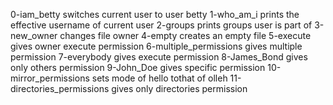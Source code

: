 0-iam_betty switches current user to user betty
1-who_am_i prints the effective username of current user
2-groups prints groups user is part of
3-new_owner changes file owner
4-empty creates an empty file
5-execute gives owner execute permission
6-multiple_permissions gives multiple permission
7-everybody gives execute permission
8-James_Bond gives only others permission
9-John_Doe gives specific permission
10-mirror_permissions sets mode of hello tothat of olleh
11-directories_permissions gives only directories permission
